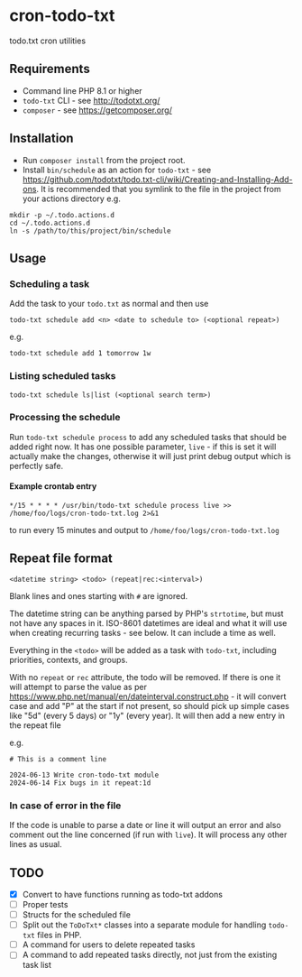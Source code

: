# cron-todo-txt

todo.txt cron utilities

## Requirements

- Command line PHP 8.1 or higher
- `todo-txt` CLI - see http://todotxt.org/
- `composer` - see https://getcomposer.org/

## Installation

- Run `composer install` from the project root.
- Install `bin/schedule` as an action for `todo-txt` - see https://github.com/todotxt/todo.txt-cli/wiki/Creating-and-Installing-Add-ons. It is recommended that you symlink to the file in the project from your actions directory e.g.

```shell
mkdir -p ~/.todo.actions.d
cd ~/.todo.actions.d
ln -s /path/to/this/project/bin/schedule
```

## Usage

### Scheduling a task

Add the task to your `todo.txt` as normal and then use
```
todo-txt schedule add <n> <date to schedule to> (<optional repeat>)
```
e.g.
```shell
todo-txt schedule add 1 tomorrow 1w
```

### Listing scheduled tasks
```
todo-txt schedule ls|list (<optional search term>)
```

### Processing the schedule

Run `todo-txt schedule process` to add any scheduled tasks that should be added right now. It has one possible parameter, `live` - if this is set it will actually make the changes, otherwise it will just print debug output which is perfectly safe.

#### Example crontab entry

```
*/15 * * * * /usr/bin/todo-txt schedule process live >> /home/foo/logs/cron-todo-txt.log 2>&1
```

to run every 15 minutes and output to `/home/foo/logs/cron-todo-txt.log`

## Repeat file format

```
<datetime string> <todo> (repeat|rec:<interval>)
```

Blank lines and ones starting with `#` are ignored.

The datetime string can be anything parsed by PHP's `strtotime`, but must not have any spaces in it. ISO-8601 datetimes are ideal and what it will use when creating recurring tasks - see below. It can include a time as well.

Everything in the `<todo>` will be added as a task with `todo-txt`, including priorities, contexts, and groups.

With no `repeat` or `rec` attribute, the todo will be removed. If there is one it will attempt to parse the value as per <https://www.php.net/manual/en/dateinterval.construct.php> - it will convert case and add "P" at the start if not present, so should pick up simple cases like "5d" (every 5 days) or "1y" (every year). It will then add a new entry in the repeat file

e.g.

```
# This is a comment line

2024-06-13 Write cron-todo-txt module
2024-06-14 Fix bugs in it repeat:1d
```

### In case of error in the file

If the code is unable to parse a date or line it will output an error and also comment out the line concerned (if run with `live`). It will process any other lines as usual.

## TODO

- [x] Convert to have functions running as todo-txt addons
- [ ] Proper tests
- [ ] Structs for the scheduled file
- [ ] Split out the `ToDoTxt*` classes into a separate module for handling `todo-txt` files in PHP.
- [ ] A command for users to delete repeated tasks
- [ ] A command to add repeated tasks directly, not just from the existing task list
